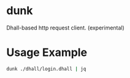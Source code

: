# dunk
Dhall-based http request client. (experimental)


# Usage Example
``` sh
dunk ./dhall/login.dhall | jq
```
